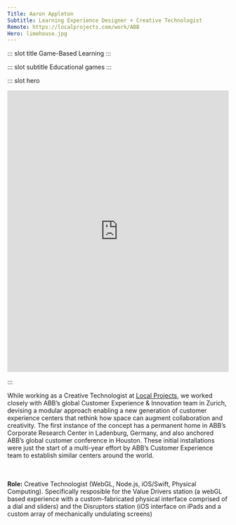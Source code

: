 ```yaml
---
Title: Aaron Appleton
Subtitle: Learning Experience Designer + Creative Technologist
Remote: https://localprojects.com/work/ABB
Hero: limehouse.jpg
---
```


::: slot title
Game-Based Learning
:::

::: slot subtitle
Educational games
:::

::: slot hero

<!-- <section class="hero is-primary" > -->
<div class="hero-body">

<iframe title="vimeo-player" src="https://player.vimeo.com/video/526565643" width="100%" padding="0% 0 0 0" height="640" frameborder="0" allowfullscreen></iframe>

</div>
<!-- </section> -->

:::

While working as a Creative Technologist at [Local Projects](https://localprojects.com/work/ABB), we worked closely with ABB’s global Customer Experience & Innovation team in Zurich, devising a modular approach enabling a new generation of customer experience centers that rethink how space can augment collaboration and creativity. The first instance of the concept has a permanent home in ABB’s Corporate Research Center in Ladenburg, Germany, and also anchored ABB’s global customer conference in Houston. These initial installations were just the start of a multi-year effort by ABB’s Customer Experience team to establish similar centers around the world.

<br><br>
**Role:** Creative Technologist (WebGL, Node.js, iOS/Swift, Physical Computing).
Specifically resposible for the Value Drivers station (a webGL based experience with a custom-fabricated physical interface comprised of a dial and sliders) and the Disruptors station (iOS interface on iPads and a custom array of mechanically undulating screens)
<br><br>
